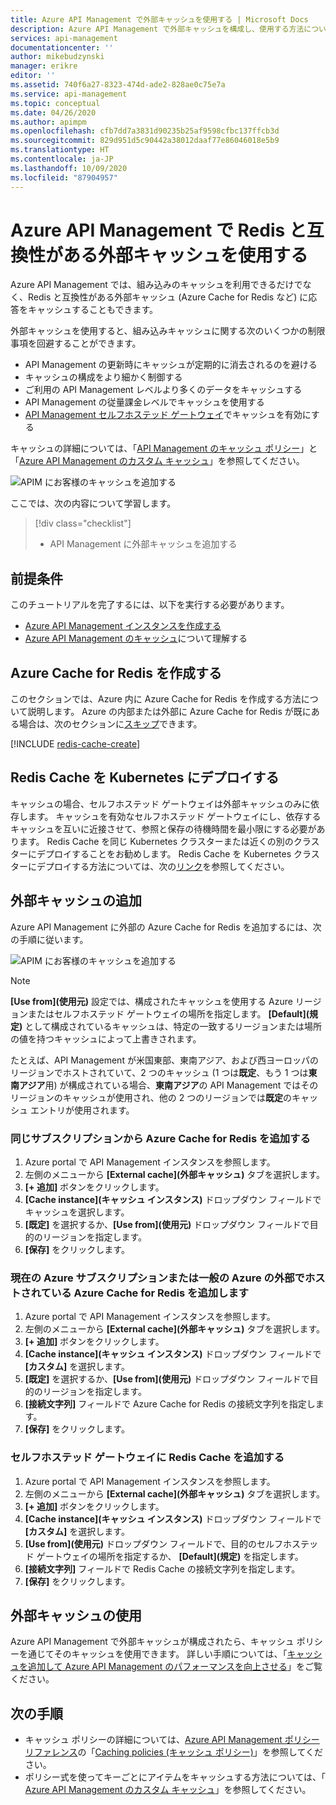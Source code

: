 ```yaml
---
title: Azure API Management で外部キャッシュを使用する | Microsoft Docs
description: Azure API Management で外部キャッシュを構成し、使用する方法について説明します。 外部キャッシュを使用すると、組み込みキャッシュに関するいくつかの制限事項を回避することができます。
services: api-management
documentationcenter: ''
author: mikebudzynski
manager: erikre
editor: ''
ms.assetid: 740f6a27-8323-474d-ade2-828ae0c75e7a
ms.service: api-management
ms.topic: conceptual
ms.date: 04/26/2020
ms.author: apimpm
ms.openlocfilehash: cfb7dd7a3831d90235b25af9598cfbc137ffcb3d
ms.sourcegitcommit: 829d951d5c90442a38012daaf77e86046018e5b9
ms.translationtype: HT
ms.contentlocale: ja-JP
ms.lasthandoff: 10/09/2020
ms.locfileid: "87904957"
---
```

# <a name="use-an-external-redis-compatible-cache-in-azure-api-management"></a>Azure API Management で Redis と互換性がある外部キャッシュを使用する

Azure API Management では、組み込みのキャッシュを利用できるだけでなく、Redis と互換性がある外部キャッシュ (Azure Cache for Redis など) に応答をキャッシュすることもできます。

外部キャッシュを使用すると、組み込みキャッシュに関する次のいくつかの制限事項を回避することができます。

* API Management の更新時にキャッシュが定期的に消去されるのを避ける
* キャッシュの構成をより細かく制御する
* ご利用の API Management レベルより多くのデータをキャッシュする
* API Management の従量課金レベルでキャッシュを使用する
* [API Management セルフホステッド ゲートウェイ](self-hosted-gateway-overview.md)でキャッシュを有効にする

キャッシュの詳細については、「[API Management のキャッシュ ポリシー](api-management-caching-policies.md)」と「[Azure API Management のカスタム キャッシュ](api-management-sample-cache-by-key.md)」を参照してください。

![APIM にお客様のキャッシュを追加する](media/api-management-howto-cache-external/overview.png)

ここでは、次の内容について学習します。

> [!div class="checklist"]
> * API Management に外部キャッシュを追加する

## <a name="prerequisites"></a>前提条件

このチュートリアルを完了するには、以下を実行する必要があります。

+ [Azure API Management インスタンスを作成する](get-started-create-service-instance.md)
+ [Azure API Management のキャッシュ](api-management-howto-cache.md)について理解する

## <a name="create-azure-cache-for-redis"></a><a name="create-cache"> </a>Azure Cache for Redis を作成する

このセクションでは、Azure 内に Azure Cache for Redis を作成する方法について説明します。 Azure の内部または外部に Azure Cache for Redis が既にある場合は、次のセクションに<a href="#add-external-cache">スキップ</a>できます。

[!INCLUDE [redis-cache-create](../../includes/redis-cache-create.md)]

## <a name="deploy-redis-cache-to-kubernetes"></a><a name="create-cache"> </a> Redis Cache を Kubernetes にデプロイする

キャッシュの場合、セルフホステッド ゲートウェイは外部キャッシュのみに依存します。 キャッシュを有効なセルフホステッド ゲートウェイにし、依存するキャッシュを互いに近接させて、参照と保存の待機時間を最小限にする必要があります。 Redis Cache を同じ Kubernetes クラスターまたは近くの別のクラスターにデプロイすることをお勧めします。 Redis Cache を Kubernetes クラスターにデプロイする方法については、次の[リンク](https://github.com/kubernetes/examples/tree/master/guestbook)を参照してください。

## <a name="add-an-external-cache"></a><a name="add-external-cache"> </a>外部キャッシュの追加

Azure API Management に外部の Azure Cache for Redis を追加するには、次の手順に従います。

![APIM にお客様のキャッシュを追加する](media/api-management-howto-cache-external/add-external-cache.png)

> [!NOTE]
> **[Use from]\(使用元\)** 設定では、構成されたキャッシュを使用する Azure リージョンまたはセルフホステッド ゲートウェイの場所を指定します。 **[Default]\(規定\)** として構成されているキャッシュは、特定の一致するリージョンまたは場所の値を持つキャッシュによって上書きされます。
>
> たとえば、API Management が米国東部、東南アジア、および西ヨーロッパのリージョンでホストされていて、2 つのキャッシュ (1 つは**既定**、もう 1 つは**東南アジア**用) が構成されている場合、**東南アジア**の API Management ではそのリージョンのキャッシュが使用され、他の 2 つのリージョンでは**既定**のキャッシュ エントリが使用されます。

### <a name="add-an-azure-cache-for-redis-from-the-same-subscription"></a>同じサブスクリプションから Azure Cache for Redis を追加する

1. Azure portal で API Management インスタンスを参照します。
2. 左側のメニューから **[External cache]\(外部キャッシュ\)** タブを選択します。
3. **[+ 追加]** ボタンをクリックします。
4. **[Cache instance]\(キャッシュ インスタンス\)** ドロップダウン フィールドでキャッシュを選択します。
5. **[既定]** を選択するか、**[Use from]\(使用元\)** ドロップダウン フィールドで目的のリージョンを指定します。
6. **[保存]** をクリックします。

### <a name="add-an-azure-cache-for-redis-hosted-outside-of-the-current-azure-subscription-or-azure-in-general"></a>現在の Azure サブスクリプションまたは一般の Azure の外部でホストされている Azure Cache for Redis を追加します

1. Azure portal で API Management インスタンスを参照します。
2. 左側のメニューから **[External cache]\(外部キャッシュ\)** タブを選択します。
3. **[+ 追加]** ボタンをクリックします。
4. **[Cache instance]\(キャッシュ インスタンス\)** ドロップダウン フィールドで **[カスタム]** を選択します。
5. **[既定]** を選択するか、**[Use from]\(使用元\)** ドロップダウン フィールドで目的のリージョンを指定します。
6. **[接続文字列]** フィールドで Azure Cache for Redis の接続文字列を指定します。
7. **[保存]** をクリックします。

### <a name="add-a-redis-cache-to-a-self-hosted-gateway"></a>セルフホステッド ゲートウェイに Redis Cache を追加する

1. Azure portal で API Management インスタンスを参照します。
2. 左側のメニューから **[External cache]\(外部キャッシュ\)** タブを選択します。
3. **[+ 追加]** ボタンをクリックします。
4. **[Cache instance]\(キャッシュ インスタンス\)** ドロップダウン フィールドで **[カスタム]** を選択します。
5. **[Use from]\(使用元\)** ドロップダウン フィールドで、目的のセルフホステッド ゲートウェイの場所を指定するか、 **[Default]\(規定\)** を指定します。
6. **[接続文字列]** フィールドで Redis Cache の接続文字列を指定します。
7. **[保存]** をクリックします。

## <a name="use-the-external-cache"></a>外部キャッシュの使用

Azure API Management で外部キャッシュが構成されたら、キャッシュ ポリシーを通じてそのキャッシュを使用できます。 詳しい手順については、「[キャッシュを追加して Azure API Management のパフォーマンスを向上させる](api-management-howto-cache.md)」をご覧ください。

## <a name="next-steps"></a><a name="next-steps"> </a>次の手順

* キャッシュ ポリシーの詳細については、[Azure API Management ポリシー リファレンス][Caching policies]の「[Caching policies (キャッシュ ポリシー)][API Management policy reference]」を参照してください。
* ポリシー式を使ってキーごとにアイテムをキャッシュする方法については、「 [Azure API Management のカスタム キャッシュ](api-management-sample-cache-by-key.md)」を参照してください。

[API Management policy reference]: ./api-management-policies.md
[Caching policies]: ./api-management-caching-policies.md
